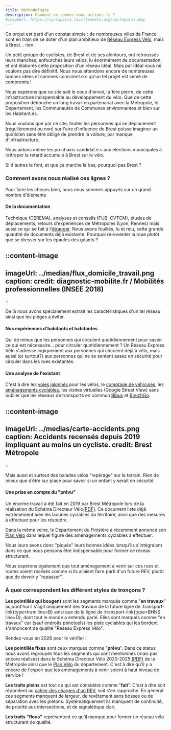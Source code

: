 ```yaml
---
title: Méthodologie
description: Comment en sommes nous arrivés là ?
#imageUrl: https://cyclopolis.lavilleavelo.org/cyclopolis.png
---
```


Ce projet est parti d'un constat simple : de nombreuses villes de France sont en train de se doter d'un plan ambitieux de [Réseau Express Vélo](/blog/reseau-express-velo), mais à Brest... rien.

Un petit groupe de cyclistes, de Brest et de ses alentours, ont retroussés leurs manches, enfourchés leurs vélos, lu énormément de documentation, et ont élaborés cette proposition d'un réseau idéal. Mais par idéal nous ne voulons pas dire définitif. Nous nous attendons encore de nombreuses bonnes idées et sommes conscient.e.s qu'un tel projet est semé de compromis !

Nous espérons que ce site soit le coup d'envoi, la 1ère pierre, de cette infrastructure indispensable au développement du vélo. Que de cette proposition débouche un long travail en partenariat avec la Métropole, le Département, les Communautés de Communes environnantes et bien sur les Habitant.es.

Nous voulons que par ce site, toutes les personnes qui se déplacement (régulièrement ou non) sur l'aire d'influence de Brest puisse imaginer un quotidien sans être obligé de prendre la voiture, par manque d'infrastructure.

Nous aidons même les prochains candidat.e.s aux elections municipales à rattraper le retard accumulé à Brest sur le vélo.

Si d'autres le font, et que ça marche là bas, pourquoi pas Brest ?

### Comment avons nous réalisé ces lignes ?

Pour faire les choses bien, nous nous sommes appuyés sur un grand nombre d'éléments

#### De la documentation

Technique (CEREMA), analyses et conseils (FUB, CVTCM), études de déplacements, retours d'expériences de Métropoles (Lyon, Rennes) mais aussi ce qui se fait à l'[étranger](https://cyclehighways.eu/). Nous avons fouillés, lu et relu, cette grande quantité de documents déjà existante. Pourquoi ré-inventer la roue plutôt que se dresser sur les épaules des géants ?

::content-image
---
imageUrl: ../medias/flux_domicile_travail.png
caption: 
credit: diagnostic-mobilite.fr / Mobilités professionnelles (INSEE 2018)
---
::

De là nous avons spécialement extrait les caractéristiques d'un tel réseau ainsi que les pièges à éviter.

#### Nos expériences d'habitants et habitantes

Qui de mieux que les personnes qui circulent quotidiennement pour savoir ce qui est nécessaire... pour circuler quotidiennement ? Un Réseau Express Vélo s'adresse logiquement aux personnes qui circulent déjà à vélo, mais aussi (et surtout?) aux personnes qui ne se sentent assez en sécurité pour circuler dans les rues existantes.

#### Une analyse de l'existant
C'est à dire les [voies jalonnés](https://geo.brest-metropole.fr/portal/home/item.html?id=fd7435d258ce43739084755c8f23fc4b) pour les vélos, le [comptage de véhicules](https://geo.brest-metropole.fr/portal/home/item.html?id=c42197968f52452da692df690475b18a), les [aménagements cyclables](https://www.openstreetmap.org/#map=14/48.39681/-4.49042&layers=Y), les visites virtuelles (Google Street View) sans oublier que les réseaux de transports en commun [Bibus](http://bibus.fr/) et [BreizhGo](https://cartes.app/?transports=oui&agence=PENNARBED#10.44/48.4228/-4.5231).

::content-image
---
imageUrl: ../medias/carte-accidents.png
caption: Accidents recensés depuis 2019 impliquant au moins un cycliste.
credit: Brest Métropole
---
::

Mais aussi et surtout des balades vélos "repérage" sur le terrain. Rien de mieux que d’être sur place pour savoir si un enfant y serait en sécurité.

#### Une prise en compte du "prévu"

Un énorme travail a été fait en 2019 par Brest Métropole lors de la réalisation du Schéma Directeur Vélo[(PDF)](https://brest.fr/sites/default/files/media/document/Schema_Directeur_Velo_2020-2025.pdf). Ce document liste déjà extrêmement bien les lacunes cyclables du territoire, ainsi que des mesures à effectuer pour les résoudre.

Dans la même veine, le Département du Finistère à récemment annoncé son [Plan Vélo](https://www.finistere.fr/le-conseil-departemental/les-grands-plans/plan-velo/) dans lequel figure des aménagements cyclables à effectuer.

Nous leurs avons donc "piqués" leurs bonnes idées lorsqu'ils s'intégraient dans ce que nous pensons être indispensable pour former ce réseau structurant.

Nous espérons également que tout aménagement à venir sur ces rues et routes soient réalisés comme si ils allaient faire parti d'un future REV, plutôt que de devoir y "repasser".


### À quoi correspondent les différent styles de tronçons ?

**Les pointillés qui bougent** sont les segments marqués comme "**en travaux**" aujourd'hui il s'agit uniquement des travaux de la future ligne de :transport-link{type=tram line=B} ainsi que de la ligne de :transport-link{type=BHNS line=D}, dont tout le monde a entendu parlé.
Elles sont marqués comme "en travaux" car (sauf endroits ponctuels) les piste cyclables qui les bordent s'annoncent de qualité "Reseau Express Vélo".

Rendez-vous en 2026 pour le vérifier !

**Les pointillés fixes** sont ceux marqués comme "**prévu**". Dans ce status nous avons regroupés tous les segments qui sont mentionnés (mais pas encore réalisés) dans le Schéma Directeur Vélo 2020-2025 [(PDF)](https://brest.fr/sites/default/files/media/document/Schema_Directeur_Velo_2020-2025.pdf) de la Métropole ainsi que le [Plan Vélo](https://www.finistere.fr/le-conseil-departemental/les-grands-plans/plan-velo/) du département. C'est à dire qu'il y a encore de l'espoir que les aménagements à venir soient à haut niveau de service !

**Les traits pleins** est tout ce qui est considéré comme "**fait**". C'est à dire soit répondent au [cahier des charges d'un REV](/blog/reseau-express-velo), soit s'en rapproche. En général ces segments manquent de largeur, de revêtement sans bosses ou de séparation avec les piétons. Systématiquement ils manquent de continuité, de priorité aux intersections, et de signalétique clair.

**Les traits "flous"** représentent ce qu'il manque pour former un réseau vélo structurant de qualité.